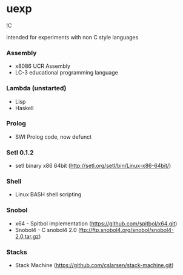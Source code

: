 # uexp
!C

intended for experiments with non C style languages


### Assembly
* x8086 UCR Assembly
* LC-3 educational programming language

### Lambda (unstarted)
* Lisp
* Haskell

### Prolog
* SWI Prolog code, now defunct

### Setl 0.1.2
* setl binary x86 64bit   (http://setl.org/setl/bin/Linux-x86-64bit/)

### Shell
* Linux BASH shell scripting

### Snobol
* x64 - Spitbol implementation  (https://github.com/spitbol/x64.git)
* Snobol4 - C snobol4 2.0       (ftp://ftp.snobol4.org/snobol/snobol4-2.0.tar.gz)

### Stacks
* Stack Machine  (https://github.com/cslarsen/stack-machine.git)